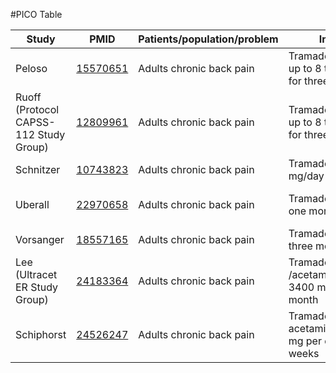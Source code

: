 #PICO Table

Study        | PMID                                    |Patients/population/problem|Intervention|Comparison|Outcome|
------------ | --------------------------------------|---------------------------|------------|----------|-------|
| Peloso    |[15570651](http://pubmed.gov/15570651) |Adults chronic back pain |  Tramadol/acetaminophen up to 8 tablets per day for three months   | Placebo | Pain (VAS)|
| Ruoff  (Protocol CAPSS-112 Study Group)|[12809961](http://pubmed.gov/12809961) |Adults chronic back pain                          | Tramadol/acetaminophen up to 8 tablets per day for three months | Placebo |Pain (VAS)|
| Schnitzer    |[10743823](http://pubmed.gov/10743823) |Adults chronic back pain| Tramadol up to 400 mg/day for one month |Placebo|Pain (VAS)|
| Uberall      |[22970658](http://pubmed.gov/22970658) |Adults chronic back pain| Tramadol 200 mg/day for one month |Placebo|Pain (11 point NRS)|
| Vorsanger    |[18557165](http://pubmed.gov/18557165) |Adults chronic back pain| Tramadol 300 mg/day for three months |Placebo|Pain (VAS)|
| Lee (Ultracet ER Study Group)    |[24183364](http://pubmed.gov/24183364) |Adults chronic back pain| Tramadol up to 300 mg /acetaminophen up to 3400 mg per day for one month |Placebo|Pain (VAS)|
| Schiphorst   |[24526247](http://pubmed.gov/24526247) |Adults chronic back pain| Tramadol 225 mg and acetaminophen 1,950 mg per day for two weeks  |Placebo|Pain (VAS)|
